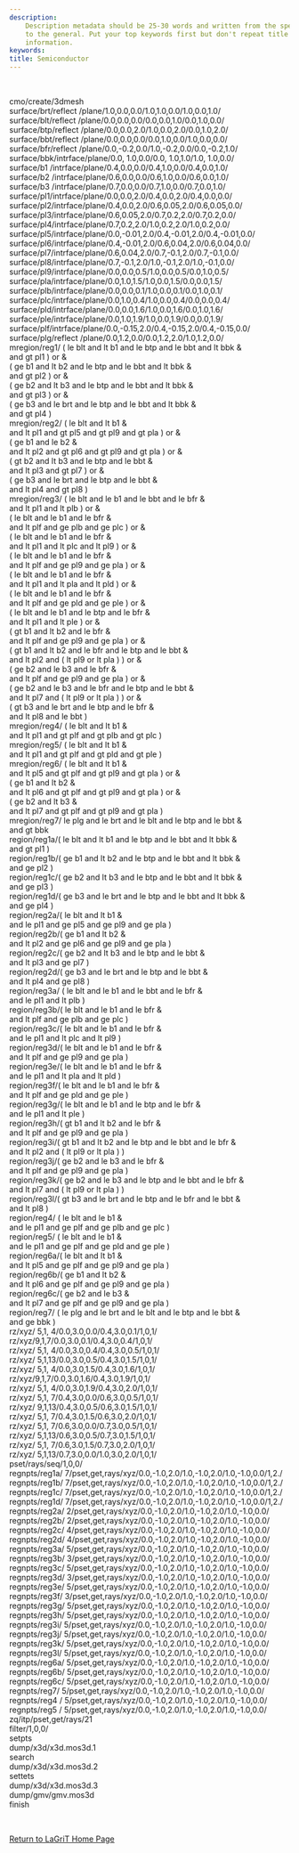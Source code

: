 ```yaml
---
description: 
    Description metadata should be 25-30 words and written from the specific
    to the general. Put your top keywords first but don't repeat title
    information.
keywords:  
title: Semiconductor
---
```




 

 

cmo/create/3dmesh\
surface/brt/reflect /plane/1.0,0.0,0.0/1.0,1.0,0.0/1.0,0.0,1.0/\
surface/blt/reflect /plane/0.0,0.0,0.0/0.0,0.0,1.0/0.0,1.0,0.0/\
surface/btp/reflect /plane/0.0,0.0,2.0/1.0,0.0,2.0/0.0,1.0,2.0/\
surface/bbt/reflect /plane/0.0,0.0,0.0/0.0,1.0,0.0/1.0,0.0,0.0/\
surface/bfr/reflect /plane/0.0,-0.2,0.0/1.0,-0.2,0.0/0.0,-0.2,1.0/\
surface/bbk/intrface/plane/0.0, 1.0,0.0/0.0, 1.0,1.0/1.0, 1.0,0.0/\
surface/b1 /intrface/plane/0.4,0.0,0.0/0.4,1.0,0.0/0.4,0.0,1.0/\
surface/b2 /intrface/plane/0.6,0.0,0.0/0.6,1.0,0.0/0.6,0.0,1.0/\
surface/b3 /intrface/plane/0.7,0.0,0.0/0.7,1.0,0.0/0.7,0.0,1.0/\
surface/pl1/intrface/plane/0.0,0.0,2.0/0.4,0.0,2.0/0.4,0.0,0.0/\
surface/pl2/intrface/plane/0.4,0.0,2.0/0.6,0.05,2.0/0.6,0.05,0.0/\
surface/pl3/intrface/plane/0.6,0.05,2.0/0.7,0.2,2.0/0.7,0.2,0.0/\
surface/pl4/intrface/plane/0.7,0.2,2.0/1.0,0.2,2.0/1.0,0.2,0.0/\
surface/pl5/intrface/plane/0.0,-0.01,2.0/0.4,-0.01,2.0/0.4,-0.01,0.0/\
surface/pl6/intrface/plane/0.4,-0.01,2.0/0.6,0.04,2.0/0.6,0.04,0.0/\
surface/pl7/intrface/plane/0.6,0.04,2.0/0.7,-0.1,2.0/0.7,-0.1,0.0/\
surface/pl8/intrface/plane/0.7,-0.1,2.0/1.0,-0.1,2.0/1.0,-0.1,0.0/\
surface/pl9/intrface/plane/0.0,0.0,0.5/1.0,0.0,0.5/0.0,1.0,0.5/\
surface/pla/intrface/plane/0.0,1.0,1.5/1.0,0.0,1.5/0.0,0.0,1.5/\
surface/plb/intrface/plane/0.0,0.0,0.1/1.0,0.0,0.1/0.0,1.0,0.1/\
surface/plc/intrface/plane/0.0,1.0,0.4/1.0,0.0,0.4/0.0,0.0,0.4/\
surface/pld/intrface/plane/0.0,0.0,1.6/1.0,0.0,1.6/0.0,1.0,1.6/\
surface/ple/intrface/plane/0.0,1.0,1.9/1.0,0.0,1.9/0.0,0.0,1.9/\
surface/plf/intrface/plane/0.0,-0.15,2.0/0.4,-0.15,2.0/0.4,-0.15,0.0/\
surface/plg/reflect /plane/0.0,1.2,0.0/0.0,1.2,2.0/1.0,1.2,0.0/\
mregion/reg1/ ( le blt and lt b1 and le btp and le bbt and lt bbk &\
and gt pl1 ) or &\
( ge b1 and lt b2 and le btp and le bbt and lt bbk &\
and gt pl2 ) or &\
( ge b2 and lt b3 and le btp and le bbt and lt bbk &\
and gt pl3 ) or &\
( ge b3 and le brt and le btp and le bbt and lt bbk &\
and gt pl4 )\
mregion/reg2/ ( le blt and lt b1 &\
and lt pl1 and gt pl5 and gt pl9 and gt pla ) or &\
( ge b1 and le b2 &\
and lt pl2 and gt pl6 and gt pl9 and gt pla ) or &\
( gt b2 and lt b3 and le btp and le bbt &\
and lt pl3 and gt pl7 ) or &\
( ge b3 and le brt and le btp and le bbt &\
and lt pl4 and gt pl8 )\
mregion/reg3/ ( le blt and le b1 and le bbt and le bfr &\
and lt pl1 and lt plb ) or &\
( le blt and le b1 and le bfr &\
and lt plf and ge plb and ge plc ) or &\
( le blt and le b1 and le bfr &\
and lt pl1 and lt plc and lt pl9 ) or &\
( le blt and le b1 and le bfr &\
and lt plf and ge pl9 and ge pla ) or &\
( le blt and le b1 and le bfr &\
and lt pl1 and lt pla and lt pld ) or &\
( le blt and le b1 and le bfr &\
and lt plf and ge pld and ge ple ) or &\
( le blt and le b1 and le btp and le bfr &\
and lt pl1 and lt ple ) or &\
( gt b1 and lt b2 and le bfr &\
and lt plf and ge pl9 and ge pla ) or &\
( gt b1 and lt b2 and le bfr and le btp and le bbt &\
and lt pl2 and ( lt pl9 or lt pla ) ) or &\
( ge b2 and le b3 and le bfr &\
and lt plf and ge pl9 and ge pla ) or &\
( ge b2 and le b3 and le bfr and le btp and le bbt &\
and lt pl7 and ( lt pl9 or lt pla ) ) or &\
( gt b3 and le brt and le btp and le bfr &\
and lt pl8 and le bbt )\
mregion/reg4/ ( le blt and lt b1 &\
and lt pl1 and gt plf and gt plb and gt plc )\
mregion/reg5/ ( le blt and lt b1 &\
and lt pl1 and gt plf and gt pld and gt ple )\
mregion/reg6/ ( le blt and lt b1 &\
and lt pl5 and gt plf and gt pl9 and gt pla ) or &\
( ge b1 and lt b2 &\
and lt pl6 and gt plf and gt pl9 and gt pla ) or &\
( ge b2 and lt b3 &\
and lt pl7 and gt plf and gt pl9 and gt pla )\
mregion/reg7/ le plg and le brt and le blt and le btp and le bbt &\
and gt bbk\
region/reg1a/( le blt and lt b1 and le btp and le bbt and lt bbk &\
and gt pl1 )\
region/reg1b/( ge b1 and lt b2 and le btp and le bbt and lt bbk &\
and ge pl2 )\
region/reg1c/( ge b2 and lt b3 and le btp and le bbt and lt bbk &\
and ge pl3 )\
region/reg1d/( ge b3 and le brt and le btp and le bbt and lt bbk &\
and ge pl4 )\
region/reg2a/( le blt and lt b1 &\
and le pl1 and ge pl5 and ge pl9 and ge pla )\
region/reg2b/( ge b1 and lt b2 &\
and lt pl2 and ge pl6 and ge pl9 and ge pla )\
region/reg2c/( ge b2 and lt b3 and le btp and le bbt &\
and lt pl3 and ge pl7 )\
region/reg2d/( ge b3 and le brt and le btp and le bbt &\
and lt pl4 and ge pl8 )\
region/reg3a/ ( le blt and le b1 and le bbt and le bfr &\
and le pl1 and lt plb )\
region/reg3b/( le blt and le b1 and le bfr &\
and lt plf and ge plb and ge plc )\
region/reg3c/( le blt and le b1 and le bfr &\
and le pl1 and lt plc and lt pl9 )\
region/reg3d/( le blt and le b1 and le bfr &\
and lt plf and ge pl9 and ge pla )\
region/reg3e/( le blt and le b1 and le bfr &\
and le pl1 and lt pla and lt pld )\
region/reg3f/( le blt and le b1 and le bfr &\
and lt plf and ge pld and ge ple )\
region/reg3g/( le blt and le b1 and le btp and le bfr &\
and le pl1 and lt ple )\
region/reg3h/( gt b1 and lt b2 and le bfr &\
and lt plf and ge pl9 and ge pla )\
region/reg3i/( gt b1 and lt b2 and le btp and le bbt and le bfr &\
and lt pl2 and ( lt pl9 or lt pla ) )\
region/reg3j/( ge b2 and le b3 and le bfr &\
and lt plf and ge pl9 and ge pla )\
region/reg3k/( ge b2 and le b3 and le btp and le bbt and le bfr &\
and lt pl7 and ( lt pl9 or lt pla ) )\
region/reg3l/( gt b3 and le brt and le btp and le bfr and le bbt &\
and lt pl8 )\
region/reg4/ ( le blt and le b1 &\
and le pl1 and ge plf and ge plb and ge plc )\
region/reg5/ ( le blt and le b1 &\
and le pl1 and ge plf and ge pld and ge ple )\
region/reg6a/( le blt and lt b1 &\
and lt pl5 and ge plf and ge pl9 and ge pla )\
region/reg6b/( ge b1 and lt b2 &\
and lt pl6 and ge plf and ge pl9 and ge pla )\
region/reg6c/( ge b2 and le b3 &\
and lt pl7 and ge plf and ge pl9 and ge pla )\
region/reg7/ ( le plg and le brt and le blt and le btp and le bbt &\
and ge bbk )\
rz/xyz/ 5,1, 4/0.0,3.0,0.0/0.4,3.0,0.1/1,0,1/\
rz/xyz/9,1,7/0.0,3.0,0.1/0.4,3.0,0.4/1,0,1/\
rz/xyz/ 5,1, 4/0.0,3.0,0.4/0.4,3.0,0.5/1,0,1/\
rz/xyz/ 5,1,13/0.0,3.0,0.5/0.4,3.0,1.5/1,0,1/\
rz/xyz/ 5,1, 4/0.0,3.0,1.5/0.4,3.0,1.6/1,0,1/\
rz/xyz/9,1,7/0.0,3.0,1.6/0.4,3.0,1.9/1,0,1/\
rz/xyz/ 5,1, 4/0.0,3.0,1.9/0.4,3.0,2.0/1,0,1/\
rz/xyz/ 5,1, 7/0.4,3.0,0.0/0.6,3.0,0.5/1,0,1/\
rz/xyz/ 9,1,13/0.4,3.0,0.5/0.6,3.0,1.5/1,0,1/\
rz/xyz/ 5,1, 7/0.4,3.0,1.5/0.6,3.0,2.0/1,0,1/\
rz/xyz/ 5,1, 7/0.6,3.0,0.0/0.7,3.0,0.5/1,0,1/\
rz/xyz/ 5,1,13/0.6,3.0,0.5/0.7,3.0,1.5/1,0,1/\
rz/xyz/ 5,1, 7/0.6,3.0,1.5/0.7,3.0,2.0/1,0,1/\
rz/xyz/ 5,1,13/0.7,3.0,0.0/1.0,3.0,2.0/1,0,1/\
pset/rays/seq/1,0,0/\
regnpts/reg1a/
7/pset,get,rays/xyz/0.0,-1.0,2.0/1.0,-1.0,2.0/1.0,-1.0,0.0/1,2./\
regnpts/reg1b/
7/pset,get,rays/xyz/0.0,-1.0,2.0/1.0,-1.0,2.0/1.0,-1.0,0.0/1,2./\
regnpts/reg1c/
7/pset,get,rays/xyz/0.0,-1.0,2.0/1.0,-1.0,2.0/1.0,-1.0,0.0/1,2./\
regnpts/reg1d/
7/pset,get,rays/xyz/0.0,-1.0,2.0/1.0,-1.0,2.0/1.0,-1.0,0.0/1,2./\
regnpts/reg2a/
2/pset,get,rays/xyz/0.0,-1.0,2.0/1.0,-1.0,2.0/1.0,-1.0,0.0/\
regnpts/reg2b/
2/pset,get,rays/xyz/0.0,-1.0,2.0/1.0,-1.0,2.0/1.0,-1.0,0.0/\
regnpts/reg2c/
4/pset,get,rays/xyz/0.0,-1.0,2.0/1.0,-1.0,2.0/1.0,-1.0,0.0/\
regnpts/reg2d/
4/pset,get,rays/xyz/0.0,-1.0,2.0/1.0,-1.0,2.0/1.0,-1.0,0.0/\
regnpts/reg3a/
5/pset,get,rays/xyz/0.0,-1.0,2.0/1.0,-1.0,2.0/1.0,-1.0,0.0/\
regnpts/reg3b/
3/pset,get,rays/xyz/0.0,-1.0,2.0/1.0,-1.0,2.0/1.0,-1.0,0.0/\
regnpts/reg3c/
5/pset,get,rays/xyz/0.0,-1.0,2.0/1.0,-1.0,2.0/1.0,-1.0,0.0/\
regnpts/reg3d/
3/pset,get,rays/xyz/0.0,-1.0,2.0/1.0,-1.0,2.0/1.0,-1.0,0.0/\
regnpts/reg3e/
5/pset,get,rays/xyz/0.0,-1.0,2.0/1.0,-1.0,2.0/1.0,-1.0,0.0/\
regnpts/reg3f/
3/pset,get,rays/xyz/0.0,-1.0,2.0/1.0,-1.0,2.0/1.0,-1.0,0.0/\
regnpts/reg3g/
5/pset,get,rays/xyz/0.0,-1.0,2.0/1.0,-1.0,2.0/1.0,-1.0,0.0/\
regnpts/reg3h/
5/pset,get,rays/xyz/0.0,-1.0,2.0/1.0,-1.0,2.0/1.0,-1.0,0.0/\
regnpts/reg3i/
5/pset,get,rays/xyz/0.0,-1.0,2.0/1.0,-1.0,2.0/1.0,-1.0,0.0/\
regnpts/reg3j/
5/pset,get,rays/xyz/0.0,-1.0,2.0/1.0,-1.0,2.0/1.0,-1.0,0.0/\
regnpts/reg3k/
5/pset,get,rays/xyz/0.0,-1.0,2.0/1.0,-1.0,2.0/1.0,-1.0,0.0/\
regnpts/reg3l/
5/pset,get,rays/xyz/0.0,-1.0,2.0/1.0,-1.0,2.0/1.0,-1.0,0.0/\
regnpts/reg6a/
5/pset,get,rays/xyz/0.0,-1.0,2.0/1.0,-1.0,2.0/1.0,-1.0,0.0/\
regnpts/reg6b/
5/pset,get,rays/xyz/0.0,-1.0,2.0/1.0,-1.0,2.0/1.0,-1.0,0.0/\
regnpts/reg6c/
5/pset,get,rays/xyz/0.0,-1.0,2.0/1.0,-1.0,2.0/1.0,-1.0,0.0/\
regnpts/reg7/
5/pset,get,rays/xyz/0.0,-1.0,2.0/1.0,-1.0,2.0/1.0,-1.0,0.0/\
regnpts/reg4 /
5/pset,get,rays/xyz/0.0,-1.0,2.0/1.0,-1.0,2.0/1.0,-1.0,0.0/\
regnpts/reg5 /
5/pset,get,rays/xyz/0.0,-1.0,2.0/1.0,-1.0,2.0/1.0,-1.0,0.0/\
zq/itp/pset,get/rays/21\
filter/1,0,0/\
setpts\
dump/x3d/x3d.mos3d.1\
search\
dump/x3d/x3d.mos3d.2\
settets\
dump/x3d/x3d.mos3d.3\
dump/gmv/gmv.mos3d\
finish

 

 


[Return to LaGriT Home Page](index.smd)

 




